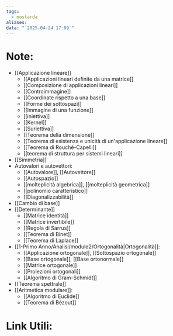 ```yaml
---
tags:
  - mostarda
aliases: 
data: "`2025-04-24 17:09`"
---
```

# Note: 
- [[Applicazione lineare]]
	- [[Applicazioni lineari definite da una matrice]]
	- [[Composizione di applicazioni lineari]]
	- [[Controimmagine]]
	- [[Coordinate rispetto a una base]]
	- [[Forme dei sottospazi]]
	- [[Immagine di una funzione]]
	- [[iniettiva]]
	- [[Kernel]]
	- [[Suriettiva]]
	- [[Teorema della dimensione]]
	- [[Teorema di esistenza e unicità di un'applicazione lineare]]
	- [[Teorema di Rouché-Capelli]]
	- [[teorema di struttura per sistemi lineari]]
- [[Simmetria]]
- Autovalori e autovettori:
	- [[Autovalore]], [[Autovettore]]
	- [[Autospazio]]
	- [[molteplicità algebrica]], [[molteplicità geometrica]]
	- [[polinomio caratteristico]]
	- [[Diagonalizzabilità]]
- [[Cambio di base]]
- [[Determinante]]
	- [[Matrice identità]]
	- [[Matrice invertibile]]
	- [[Regola di Sarrus]]
	- [[Teorema di Binet]]
	- [[Teorema di Laplace]]
- [[1-Primo Anno/Analisi/modulo2/Ortogonalità|Ortogonalità]]:
	- [[Applicazione ortogonale]], [[Sottospazio ortogonale]]
	- [[Base ortogonale]], [[Base ortonormale]]
	- [[Matrice ortogonale]]
	- [[Proiezioni ortogonali]]
	- [[Algoritmo di Gram-Schmidt]]
- [[Teorema spettrale]]
- [[Aritmetica modulare]]:
	- [[Algoritmo di Euclide]]
	- [[Teorema di Bézout]]
# Link Utili:
